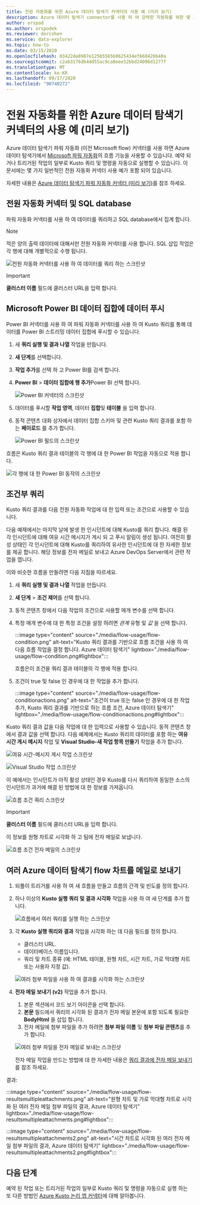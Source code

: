 ```yaml
---
title: 전원 자동화를 위한 Azure 데이터 탐색기 커넥터의 사용 예 (미리 보기)
description: Azure 데이터 탐색기 connector를 사용 하 여 강력한 자동화를 위한 몇 가지 일반적인 사용 예를 알아보세요.
author: orspod
ms.author: orspodek
ms.reviewer: dorcohen
ms.service: data-explorer
ms.topic: how-to
ms.date: 03/15/2020
ms.openlocfilehash: 03422de8987e125b5565b0625434ef660426b40a
ms.sourcegitcommit: c2ab3176db4dd55ac9ca8eee52bbd24096d1277f
ms.translationtype: MT
ms.contentlocale: ko-KR
ms.lasthandoff: 09/17/2020
ms.locfileid: "90740272"
---
```

# <a name="usage-examples-for-azure-data-explorer-connector-to-power-automate-preview"></a>전원 자동화를 위한 Azure 데이터 탐색기 커넥터의 사용 예 (미리 보기)

Azure 데이터 탐색기 파워 자동화 (이전 Microsoft flow) 커넥터를 사용 하면 Azure 데이터 탐색기에서 [Microsoft 파워 자동화](https://flow.microsoft.com/)의 흐름 기능을 사용할 수 있습니다. 예약 되거나 트리거된 작업의 일부로 Kusto 쿼리 및 명령을 자동으로 실행할 수 있습니다. 이 문서에는 몇 가지 일반적인 전원 자동화 커넥터 사용 예가 포함 되어 있습니다.

자세한 내용은 [Azure 데이터 탐색기 파워 자동화 커넥터 (미리 보기)](flow.md)를 참조 하세요.

## <a name="power-automate-connector-and-your-sql-database"></a>전원 자동화 커넥터 및 SQL database

파워 자동화 커넥터를 사용 하 여 데이터를 쿼리하고 SQL database에서 집계 합니다.

> [!Note]
> 적은 양의 출력 데이터에 대해서만 전원 자동화 커넥터를 사용 합니다. SQL 삽입 작업은 각 행에 대해 개별적으로 수행 됩니다. 

![전원 자동화 커넥터를 사용 하 여 데이터를 쿼리 하는 스크린샷](./media/flow-usage/flow-sqlexample.png)

> [!IMPORTANT]
> **클러스터 이름** 필드에 클러스터 URL을 입력 합니다.

## <a name="push-data-to-a-microsoft-power-bi-dataset"></a>Microsoft Power BI 데이터 집합에 데이터 푸시

Power BI 커넥터를 사용 하 여 파워 자동화 커넥터를 사용 하 여 Kusto 쿼리를 통해 데이터를 Power BI 스트리밍 데이터 집합에 푸시할 수 있습니다.

1. 새 **쿼리 실행 및 결과 나열** 작업을 만듭니다.
1. **새 단계**를 선택합니다.
1. **작업 추가**를 선택 하 고 Power BI를 검색 합니다.
1. **Power BI**  >  **데이터 집합에 행 추가**Power BI 선택 합니다. 

    ![Power BI 커넥터의 스크린샷](./media/flow-usage/flow-powerbiconnector.png)

1. 데이터를 푸시할 **작업 영역**, 데이터 **집합**및 **테이블** 을 입력 합니다.
1. 동적 콘텐츠 대화 상자에서 데이터 집합 스키마 및 관련 Kusto 쿼리 결과를 포함 하는 **페이로드** 를 추가 합니다.

    ![Power BI 필드의 스크린샷](./media/flow-usage/flow-powerbifields.png)

흐름은 Kusto 쿼리 결과 테이블의 각 행에 대 한 Power BI 작업을 자동으로 적용 합니다. 

![각 행에 대 한 Power BI 동작의 스크린샷](./media/flow-usage/flow-powerbiforeach.png)

## <a name="conditional-queries"></a>조건부 쿼리

Kusto 쿼리 결과를 다음 전원 자동화 작업에 대 한 입력 또는 조건으로 사용할 수 있습니다.

다음 예제에서는 마지막 날에 발생 한 인시던트에 대해 Kusto를 쿼리 합니다. 해결 된 각 인시던트에 대해 여유 시간 메시지가 게시 되 고 푸시 알림이 생성 됩니다.
여전히 활성 상태인 각 인시던트에 대해 Kusto를 쿼리하여 유사한 인시던트에 대 한 자세한 정보를 제공 합니다. 해당 정보를 전자 메일로 보내고 Azure DevOps Server에서 관련 작업을 엽니다.

이와 비슷한 흐름을 만들려면 다음 지침을 따르세요.

1. 새 **쿼리 실행 및 결과 나열** 작업을 만듭니다.
1. **새 단계**  >  **조건 제어**를 선택 합니다.
1. 동적 콘텐츠 창에서 다음 작업의 조건으로 사용할 매개 변수를 선택 합니다.
1. 특정 매개 변수에 대 한 특정 조건을 설정 하려면 *관계* 유형 및 *값* 을 선택 합니다.

    :::image type="content" source="./media/flow-usage/flow-condition.png" alt-text="Kusto 쿼리 결과를 기반으로 흐름 조건을 사용 하 여 다음 흐름 작업을 결정 합니다. Azure 데이터 탐색기" lightbox="./media/flow-usage/flow-condition.png#lightbox":::

    흐름은이 조건을 쿼리 결과 테이블의 각 행에 적용 합니다.
1. 조건이 true 및 false 인 경우에 대 한 작업을 추가 합니다.

    :::image type="content" source="./media/flow-usage/flow-conditionactions.png" alt-text="조건이 true 또는 false 인 경우에 대 한 작업 추가, Kusto 쿼리 결과를 기반으로 하는 흐름 조건, Azure 데이터 탐색기" lightbox="./media/flow-usage/flow-conditionactions.png#lightbox":::

Kusto 쿼리 결과 값을 다음 작업에 대 한 입력으로 사용할 수 있습니다. 동적 콘텐츠 창에서 결과 값을 선택 합니다.
다음 예제에서는 Kusto 쿼리의 데이터를 포함 하는 **여유 시간 게시 메시지** 작업 및 **Visual Studio-새 작업 항목 만들기** 작업을 추가 합니다.

![여유 시간-메시지 게시 작업 스크린샷](./media/flow-usage/flow-slack.png)

![Visual Studio 작업 스크린샷](./media/flow-usage/flow-visualstudio.png)

이 예에서는 인시던트가 아직 활성 상태인 경우 Kusto를 다시 쿼리하여 동일한 소스의 인시던트가 과거에 해결 된 방법에 대 한 정보를 가져옵니다.

![흐름 조건 쿼리 스크린샷](./media/flow-usage/flow-conditionquery.png)

> [!IMPORTANT]
> **클러스터 이름** 필드에 클러스터 URL을 입력 합니다.

이 정보를 원형 차트로 시각화 하 고 팀에 전자 메일로 보냅니다.

![흐름 조건 전자 메일의 스크린샷](./media/flow-usage/flow-conditionemail.png)

## <a name="email-multiple-azure-data-explorer-flow-charts"></a>여러 Azure 데이터 탐색기 flow 차트를 메일로 보내기

1. 되풀이 트리거를 사용 하 여 새 흐름을 만들고 흐름의 간격 및 빈도를 정의 합니다. 
1. 하나 이상의 **Kusto 실행 쿼리 및 결과 시각화** 작업을 사용 하 여 새 단계를 추가 합니다. 

    ![흐름에서 여러 쿼리를 실행 하는 스크린샷](./media/flow-usage/flow-severalqueries.png)

1. 각 **Kusto 실행 쿼리와 결과** 작업을 시각화 하는 데 다음 필드를 정의 합니다.
    * 클러스터 URL.
    * 데이터베이스 이름입니다.
    * 쿼리 및 차트 종류 (예: HTML 테이블, 원형 차트, 시간 차트, 가로 막대형 차트 또는 사용자 지정 값).

    ![여러 첨부 파일을 사용 하 여 결과를 시각화 하는 스크린샷](./media/flow-usage/flow-visualizeresultsmultipleattachments.png)

1. **전자 메일 보내기 (v2)** 작업을 추가 합니다. 
    1. 본문 섹션에서 코드 보기 아이콘을 선택 합니다.
    1. **본문** 필드에서 쿼리의 시각화 된 결과가 전자 메일 본문에 포함 되도록 필요한 **BodyHtml** 을 삽입 합니다.
    1. 전자 메일에 첨부 파일을 추가 하려면 **첨부 파일 이름** 및 **첨부 파일 콘텐츠**를 추가 합니다.
    
    ![여러 첨부 파일을 전자 메일로 보내는 스크린샷](./media/flow-usage/flow-email-multiple-attachments.png)

    전자 메일 작업을 만드는 방법에 대 한 자세한 내용은 [쿼리 결과에 전자 메일 보내기](flow.md#email-kusto-query-results)를 참조 하세요. 

결과:

:::image type="content" source="./media/flow-usage/flow-resultsmultipleattachments.png" alt-text="원형 차트 및 가로 막대형 차트로 시각화 된 여러 전자 메일 첨부 파일의 결과, Azure 데이터 탐색기" lightbox="./media/flow-usage/flow-resultsmultipleattachments.png#lightbox":::

:::image type="content" source="./media/flow-usage/flow-resultsmultipleattachments2.png" alt-text="시간 차트로 시각화 된 여러 전자 메일 첨부 파일의 결과, Azure 데이터 탐색기" lightbox="./media/flow-usage/flow-resultsmultipleattachments2.png#lightbox":::

## <a name="next-steps"></a>다음 단계

예약 된 작업 또는 트리거된 작업의 일부로 Kusto 쿼리 및 명령을 자동으로 실행 하는 또 다른 방법인 [Azure Kusto 논리 앱 커넥터](kusto/tools/logicapps.md)에 대해 알아봅니다.

